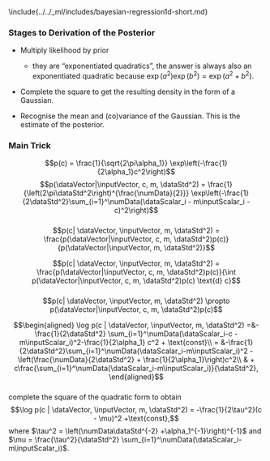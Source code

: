 \include{../../_ml/includes/bayesian-regression1d-short.md}

### Stages to Derivation of the Posterior

-   Multiply likelihood by prior

    -   they are “exponentiated quadratics”, the answer is always also
        an exponentiated quadratic because
        $\exp(a^2)\exp(b^2) = \exp(a^2 + b^2)$.

-   Complete the square to get the resulting density in the form of a
    Gaussian.

-   Recognise the mean and (co)variance of the Gaussian. This is the
    estimate of the posterior.


### Main Trick

$$p(c) = \frac{1}{\sqrt{2\pi\alpha_1}} \exp\left(-\frac{1}{2\alpha_1}c^2\right)$$
$$p(\dataVector|\inputVector, c, m, \dataStd^2) = \frac{1}{\left(2\pi\dataStd^2\right)^{\frac{\numData}{2}}} \exp\left(-\frac{1}{2\dataStd^2}\sum_{i=1}^\numData(\dataScalar_i - m\inputScalar_i - c)^2\right)$$

###

$$p(c| \dataVector, \inputVector, m, \dataStd^2) = \frac{p(\dataVector|\inputVector, c, m, \dataStd^2)p(c)}{p(\dataVector|\inputVector, m, \dataStd^2)}$$

$$p(c| \dataVector, \inputVector, m, \dataStd^2) =  \frac{p(\dataVector|\inputVector, c, m, \dataStd^2)p(c)}{\int p(\dataVector|\inputVector, c, m, \dataStd^2)p(c) \text{d} c}$$

### 

$$p(c| \dataVector, \inputVector, m, \dataStd^2) \propto  p(\dataVector|\inputVector, c, m, \dataStd^2)p(c)$$

$$\begin{aligned}
    \log p(c | \dataVector, \inputVector, m, \dataStd^2) =&-\frac{1}{2\dataStd^2} \sum_{i=1}^\numData(\dataScalar_i-c - m\inputScalar_i)^2-\frac{1}{2\alpha_1} c^2 + \text{const}\\
     = &-\frac{1}{2\dataStd^2}\sum_{i=1}^\numData(\dataScalar_i-m\inputScalar_i)^2 -\left(\frac{\numData}{2\dataStd^2} + \frac{1}{2\alpha_1}\right)c^2\\
    & + c\frac{\sum_{i=1}^\numData(\dataScalar_i-m\inputScalar_i)}{\dataStd^2},
  \end{aligned}$$
  
  
### 

complete the square of the quadratic form to obtain
$$\log p(c | \dataVector, \inputVector, m, \dataStd^2) = -\frac{1}{2\tau^2}(c - \mu)^2 +\text{const},$$
where $\tau^2 = \left(\numData\dataStd^{-2} +\alpha_1^{-1}\right)^{-1}$
and
$\mu = \frac{\tau^2}{\dataStd^2} \sum_{i=1}^\numData(\dataScalar_i-m\inputScalar_i)$.
